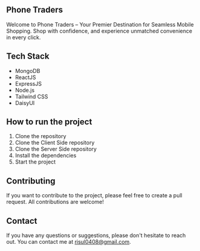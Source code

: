 ## Phone Traders

Welcome to Phone Traders – Your Premier Destination for Seamless Mobile Shopping. Shop with confidence, and experience unmatched convenience in every click.

## Tech Stack

- MongoDB
- ReactJS
- ExpressJS
- Node.js
- Tailwind CSS
- DaisyUI


## How to run the project

1. Clone the repository
2. Clone the Client Side repository
3. Clone the Server Side repository
4. Install the dependencies
5. Start the project


## Contributing

If you want to contribute to the project, please feel free to create a pull request. All contributions are welcome!

## Contact

If you have any questions or suggestions, please don't hesitate to reach out. You can contact me at risul0408@gmail.com.
